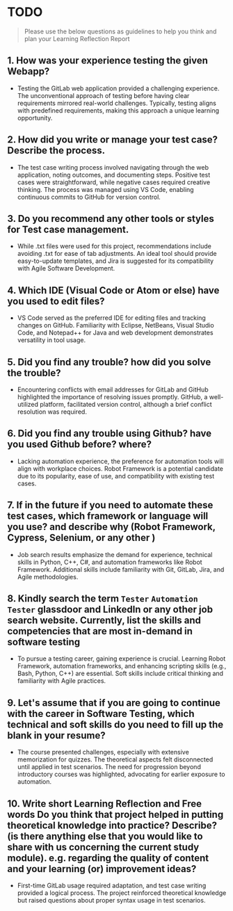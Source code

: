 
# TODO

> Please use the below questions as guidelines to help you think and plan your Learning Reflection Report

## 1. How was your experience testing the given Webapp?
- Testing the GitLab web application provided a challenging experience. The unconventional approach of testing before having clear requirements mirrored real-world challenges. Typically, testing aligns with predefined requirements, making this approach a unique learning opportunity.
     

## 2. How did you write or manage your test case? Describe the process.
- The test case writing process involved navigating through the web application, noting outcomes, and documenting steps. Positive test cases were straightforward, while negative cases required creative thinking. The process was managed using VS Code, enabling continuous commits to GitHub for version control.
    

## 3. Do you recommend any other tools or styles for Test case management. 
 - While .txt files were used for this project, recommendations include avoiding .txt for ease of tab adjustments. An ideal tool should provide easy-to-update templates, and Jira is suggested for its compatibility with Agile Software Development.   


## 4. Which IDE (Visual Code or Atom or else) have you used to edit files?
- VS Code served as the preferred IDE for editing files and tracking changes on GitHub. Familiarity with Eclipse, NetBeans, Visual Studio Code, and Notepad++ for Java and web development demonstrates versatility in tool usage.


     
## 5. Did you find any trouble? how did you solve the trouble?
- Encountering conflicts with email addresses for GitLab and GitHub highlighted the importance of resolving issues promptly. GitHub, a well-utilized platform, facilitated version control, although a brief conflict resolution was required.


## 6. Did you find any trouble using Github? have you used Github before? where?
- Lacking automation experience, the preference for automation tools will align with workplace choices. Robot Framework is a potential candidate due to its popularity, ease of use, and compatibility with existing test cases.
 

      

## 7. If in the future if you need to automate these test cases, which framework or language will you use? and describe why (Robot Framework, Cypress, Selenium, or any other )
- Job search results emphasize the demand for experience, technical skills in Python, C++, C#, and automation frameworks like Robot Framework. Additional skills include familiarity with Git, GitLab, Jira, and Agile methodologies.



## 8. Kindly search the term `Tester` `Automation Tester` glassdoor and LinkedIn or any other job search website. Currently, list the skills and competencies that are most in-demand in software testing
- To pursue a testing career, gaining experience is crucial. Learning Robot Framework, automation frameworks, and enhancing scripting skills (e.g., Bash, Python, C++) are essential. Soft skills include critical thinking and familiarity with Agile practices.



## 9. **Let's assume** that if you are going to continue with the career in Software Testing, which technical and soft skills do you need to fill up the blank in your resume?
- The course presented challenges, especially with extensive memorization for quizzes. The theoretical aspects felt disconnected until applied in test scenarios. The need for progression beyond introductory courses was highlighted, advocating for earlier exposure to automation.




## 10. Write short Learning Reflection and  Free words Do you think that project helped in putting theoretical knowledge into practice? Describe? (is there anything else that you would like to share with us concerning the current study module). e.g. regarding the quality of content and your learning (or) improvement ideas? 
- First-time GitLab usage required adaptation, and test case writing provided a logical process. The project reinforced theoretical knowledge but raised questions about proper syntax usage in test scenarios.




 





